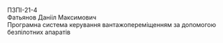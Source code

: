 ПЗПІ-21-4  
Фатьянов Данііл Максимович  
Програмна система керування вантажопереміщенням за допомогою безпілотних апаратів  

